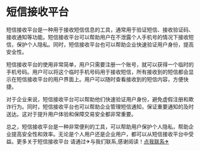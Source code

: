 # 短信接收平台

短信接收平台是一种用于接收短信信息的工具，通常用于验证短信、接收验证码、接收通知等功能。短信接收平台可以帮助用户在不泄露个人手机号的情况下接收短信，保护个人隐私。同时，短信接收平台也可以帮助企业快速验证用户身份，提高安全性。

短信接收平台的使用非常简单，用户只需要注册一个账号，就可以获得一个临时的手机号码。用户可以将这个临时手机号码用于接收短信，所有接收到的短信都会显示在短信接收平台的用户界面上。用户可以随时查看接收到的短信内容，方便快捷。

对于企业来说，短信接收平台可以帮助他们快速验证用户身份，避免虚假注册和欺诈行为。同时，短信接收平台也可以帮助企业管理短信通知，保证重要通知的及时送达。这对于提升用户体验和保障交易安全都非常重要。

总之，短信接收平台是一种非常便利的工具，可以帮助用户保护个人隐私，帮助企业提高安全性和效率。无论是个人用户还是企业用户，都可以从短信接收平台中受益。更多关于短信接收平台 请通过✈与我们联系,感谢阅读！[点我联系✈](https://img.G208.com)